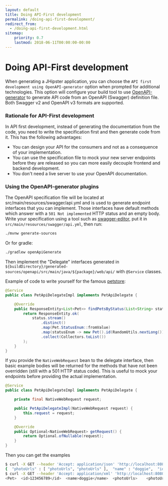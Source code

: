 ```yaml
---
layout: default
title: Doing API-First development
permalink: /doing-api-first-development/
redirect_from:
  - /doing-api-first-development.html
sitemap:
    priority: 0.7
    lastmod: 2018-06-11T00:00:00-00:00
---
```


# <i class="fa fa-search"></i> Doing API-First development

When generating a JHipster application, you can choose the `API first development using OpenAPI-generator` option when prompted for additional technologies.
This option will configure your build tool to use [OpenAPI-generator](https://github.com/OpenAPITools/openapi-generator) to generate API code from an OpenAPI (Swagger) definition file.
Both Swagger v2 and OpenAPI v3 formats are supported.

### Rationale for API-First development

In API first development, instead of generating the documentation from the code, you need to write the specification first and then generate code from it.
This has the following advantages:

- You can design your API for the consumers and not as a consequence of your implementation.
- You can use the specification file to mock your new server endpoints before they are released so you can more easily decouple frontend and backend development.
- You don't need a live server to use your OpenAPI documentation.

### Using the OpenAPI-generator plugins

The OpenAPI specification file will be located at src/main/resources/swagger/api.yml and is used to generate endpoint interfaces that you can implement. 
Those interfaces have default methods which answer with a `501 Not implemented` HTTP status and an empty body.
Write your specification using a tool such as [swagger-editor](http://editor.swagger.io), put it in `src/main/resources/swagger/api.yml`, then run:
```bash
./mvnw generate-sources
```
Or for gradle:
```bash
./gradlew openApiGenerate
```
Then implement the "Delegate" interfaces generated in `${buildDirectory}/generated-sources/openapi/src/main/java/${package}/web/api/` with `@Service` classes.

Example of code to write yourself for the famous [petstore](http://petstore.swagger.io):
```java
@Service
public class PetApiDelegateImpl implements PetApiDelegate {

    @Override
    public ResponseEntity<List<Pet>> findPetsByStatus(List<String> status) {
        return ResponseEntity.ok(
            status.stream()
                .distinct()
                .map(Pet.StatusEnum::fromValue)
                .map(statusEnum -> new Pet().id(RandomUtils.nextLong()).status(statusEnum))
                .collect(Collectors.toList())
        );
    }
}
```
If you provide the `NativeWebRequest` bean to the delegate interface, then basic example bodies will be returned for the methods that have not been overridden (still with a 501 HTTP status code).
This is useful to mock your endpoints before providing the actual implementation.
```java
@Service
public class PetApiDelegateImpl implements PetApiDelegate {

    private final NativeWebRequest request;

    public PetApiDelegateImpl(NativeWebRequest request) {
        this.request = request;
    }

    @Override
    public Optional<NativeWebRequest> getRequest() {
        return Optional.ofNullable(request);
    }
}
```
Then you can get the examples
```sh
$ curl -X GET --header 'Accept: application/json' 'http://localhost:8080/v2/pet/findByTags?tags=foo'
{  "photoUrls" : [ "photoUrls", "photoUrls" ],  "name" : "doggie",  "id" : 0,  "category" : {    "name" : "name",    "id" : 6  },  "tags" : [ {    "name" : "name",    "id" : 1  }, {    "name" : "name",    "id" : 1  } ],  "status" : "available"}%
$ curl -X GET --header 'Accept: application/xml' 'http://localhost:8080/v2/pet/findByTags?tags=foo'
<Pet>  <id>123456789</id>  <name>doggie</name>  <photoUrls>    <photoUrls>aeiou</photoUrls>  </photoUrls>  <tags>  </tags>  <status>aeiou</status></Pet>%
```
